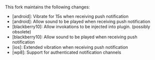 This fork maintains the following changes:

- [android]: Vibrate for 15s when receiving push notification
- [android]: Allow sound to be played when receiving push notification
- [blackberry10]: Allow invokations to be injected into plugin. (possibly obsolete)
- [blackberry10]: Allow sound to be played when receiving push notification
- [ios]: Extended vibration when receiving push notification
- [wp8]: Support for authenticated notification channels